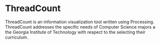 ThreadCount
===========

﻿ThreadCount is an information visualization tool written using Processing.  ThreadCount addresses the specific needs of Computer Science majors a the Georgia Institute of Technology with respect to the selecting their curriculum. 
